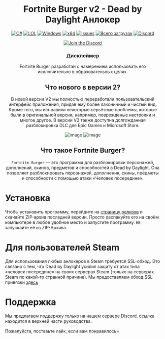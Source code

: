 <div align="center">

# **Fortnite Burger v2 - Dead by Daylight Анлокер**

   [![C#](https://img.shields.io/badge/Language-C%23-%23f34b7d.svg?style=plastic)](https://en.wikipedia.org/wiki/C_Sharp_(programming_language))
   [![LOL](https://img.shields.io/badge/Game-Dead%20by%20Daylight-445fa5.svg?style=plastic)](https://deadbydaylight.com)
   [![Windows](https://img.shields.io/badge/Platform-Windows-0078d7.svg?style=plastic)](https://en.wikipedia.org/wiki/Microsoft_Windows)
   [![x64](https://img.shields.io/badge/Arch-x64-red.svg?style=plastic)](https://en.wikipedia.org/wiki/X86-64)
   [![Issues](https://img.shields.io/github/issues/Fortnite-Burger/DeadByDaylight-Unlocker-v2.svg?style=plastic)](https://github.com/Fortnite-Burger/DeadByDaylight-Unlocker-v2/issues)
   [![Всего загрузок](https://img.shields.io/github/downloads/Fortnite-Burger/DeadByDaylight-Unlocker-v2/total.svg?label=Downloads&logo=github&cacheSeconds=600&style=plastic)](https://github.com/Fortnite-Burger/DeadByDaylight-Unlocker-v2/releases/latest)
   [![Discord](https://img.shields.io/discord/1148144263792701471.svg?color=7289da&label=Discord&logo=discord&logoColor=white&cacheSeconds=3600&style=plastic)](https://discord.gg/ySsrsYdGwx)

   [![Join the Discord](https://invidget.switchblade.xyz/BWKXTbWh2N)](https://discord.gg/BWKXTbWh2N)

   ### Дисклеймер
   Fortnite Burger разработан с намерением использовать его исключительно в образовательных целях.

   ## Что нового в версии 2?
  В новой версии V2 мы полностью переработали пользовательский интерфейс приложения, придав ему более лаконичный и чистый вид. Кроме того, мы исправили некоторые серьёзные проблемы, которые были в оригинальной версии, например, поврежденые настроеки и многое другое.
  В версии V2 также доступна долгожданная разблокировка DLC для Epic Games и Microsoft Store.

   ![image](https://github.com/user-attachments/assets/7265a633-50c0-4310-8c68-babd0581ed64)
   ![image](https://github.com/user-attachments/assets/44d99b1d-0363-47fb-95d9-d3b95f9dfa86)

   ## Что такое Fortnite Burger?
   `Fortnite Burger` — это программа для разблокировки персонажей, дополнений, скинов, предметов и способностей в Dead by Daylight. Она позволяет разблокировать персонажей, дополнения, скины, предметы и способности с помощью атаки «Человек посередине».
</div>

# Установка
Чтобы установить программу, перейдите на [страницу релизов](https://github.com/Fortnite-Burger/DeadByDaylight-Unlocker-v2/releases/latest) и скачайте ZIP-архив последней версии. Просто распакуйте его на своём компьютере в любое удобное место и запустите программу. `НЕ` запускайте её из ZIP-Архива.

# Для пользователей Steam
Для использования любых анлокеров в Steam требуется SSL-обход. Это связано с тем, что Dead by Daylight усилил защиту от атак типа «человек посередине» на своих серверах Steam (только на серверах Steam по какой-то странной причине). Мы предоставляем обход SSL-привязки [здесь](https://fortniteburger.vip/store?type=ssl)

# Поддержка
Мы предлагаем поддержку только на нашем сервере Discord, ссылка находится в верхней части руководства.

Пожалуйста, поставьте лайк, если вам понравилось⭐
